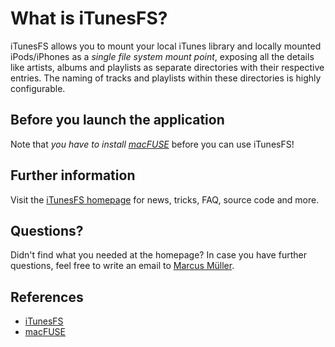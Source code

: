 # What is iTunesFS?

iTunesFS allows you to mount your local iTunes library and locally mounted
iPods/iPhones as a *single file system mount point*, exposing all the details
like artists, albums and playlists as separate directories with their
respective entries. The naming of tracks and playlists within these directories
is highly configurable.

## Before you launch the application

Note that *you have to install
[macFUSE](https://osxfuse.github.io/)* before you can use iTunesFS!

## Further information

Visit the [iTunesFS homepage](http://www.mulle-kybernetik.com/software/iTunesFS/)
for news, tricks, FAQ, source code and more.

## Questions?

Didn't find what you needed at the homepage? In case you have further questions,
feel free to write an email to
[Marcus Müller](mailto:<znek@mulle-kybernetik.com>).

## References

- [iTunesFS](http://www.mulle-kybernetik.com/software/iTunesFS/)
- [macFUSE](https://osxfuse.github.io/)
